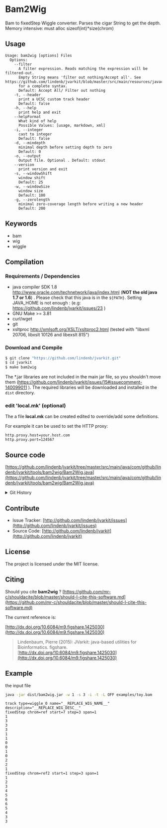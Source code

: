# Bam2Wig

Bam to fixedStep Wiggle converter. Parses the cigar String to get the depth. Memory intensive: must alloc sizeof(int)*size(chrom)


## Usage

```
Usage: bam2wig [options] Files
  Options:
    --filter
      A filter expression. Reads matching the expression will be filtered-out. 
      Empty String means 'filter out nothing/Accept all'. See https://github.com/lindenb/jvarkit/blob/master/src/main/resources/javacc/com/github/lindenb/jvarkit/util/bio/samfilter/SamFilterParser.jj 
      for a complete syntax.
      Default: Accept All/ Filter out nothing
    -t, --header
      print a UCSC custom track header
      Default: false
    -h, --help
      print help and exit
    --helpFormat
      What kind of help
      Possible Values: [usage, markdown, xml]
    -i, --integer
      cast to integer
      Default: false
    -d, --mindepth
      minimal depth before setting depth to zero
      Default: 0
    -o, --output
      Output file. Optional . Default: stdout
    --version
      print version and exit
    -s, --windowShift
      window shift
      Default: 25
    -w, --windowSize
      window size
      Default: 100
    -g, --zerolength
      minimal zero-coverage length before writing a new header
      Default: 200

```


## Keywords

 * bam
 * wig
 * wiggle


## Compilation

### Requirements / Dependencies

* java compiler SDK 1.8 http://www.oracle.com/technetwork/java/index.html (**NOT the old java 1.7 or 1.6**) . Please check that this java is in the `${PATH}`. Setting JAVA_HOME is not enough : (e.g: https://github.com/lindenb/jvarkit/issues/23 )
* GNU Make >= 3.81
* curl/wget
* git
* xsltproc http://xmlsoft.org/XSLT/xsltproc2.html (tested with "libxml 20706, libxslt 10126 and libexslt 815")


### Download and Compile

```bash
$ git clone "https://github.com/lindenb/jvarkit.git"
$ cd jvarkit
$ make bam2wig
```

The *.jar libraries are not included in the main jar file, so you shouldn't move them (https://github.com/lindenb/jvarkit/issues/15#issuecomment-140099011 ).
The required libraries will be downloaded and installed in the `dist` directory.

### edit 'local.mk' (optional)

The a file **local.mk** can be created edited to override/add some definitions.

For example it can be used to set the HTTP proxy:

```
http.proxy.host=your.host.com
http.proxy.port=124567
```
## Source code 

[https://github.com/lindenb/jvarkit/tree/master/src/main/java/com/github/lindenb/jvarkit/tools/bam2wig/Bam2Wig.java](https://github.com/lindenb/jvarkit/tree/master/src/main/java/com/github/lindenb/jvarkit/tools/bam2wig/Bam2Wig.java)


<details>
<summary>Git History</summary>

```
Wed May 24 17:27:28 2017 +0200 ; lowres bam2raster & fix doc ; https://github.com/lindenb/jvarkit/commit/6edcfd661827927b541e7267195c762e916482a0
Fri May 5 21:02:19 2017 +0200 ; git move usage builder ; https://github.com/lindenb/jvarkit/commit/cc2f3aea9ca8fbb617b7f57a15b3294b6d6680e5
Fri Apr 7 16:35:31 2017 +0200 ; cont ; https://github.com/lindenb/jvarkit/commit/54c5a476e62e021ad18e7fd0d84bf9e5396c8c96
Thu Nov 26 12:58:31 2015 +0100 ; cont ; https://github.com/lindenb/jvarkit/commit/cfdff2e66fbeaa4627b50361a09196be2a2e1477
Thu Oct 1 14:55:56 2015 +0200 ; bam2wig ; https://github.com/lindenb/jvarkit/commit/dd0835cd10122f2196335ebff9b7f6d7f40c265c
Thu Oct 16 17:24:57 2014 +0200 ; cont ; https://github.com/lindenb/jvarkit/commit/f0697329ae2147544cd191da0a67824313227a3f
Fri May 23 15:00:53 2014 +0200 ; cont moving to htsjdk ; https://github.com/lindenb/jvarkit/commit/81f98e337322928b07dfcb7a4045ba2464b7afa7
Mon May 12 10:28:28 2014 +0200 ; first sed on files ; https://github.com/lindenb/jvarkit/commit/79ae202e237f53b7edb94f4326fee79b2f71b8e8
Fri Mar 21 17:23:31 2014 +0100 ; continue ; https://github.com/lindenb/jvarkit/commit/3040855327a6578d058b81309e3d1aa631933497
Sun Feb 2 18:55:03 2014 +0100 ; cont ; https://github.com/lindenb/jvarkit/commit/abd24b56ec986dada1e5162be5bbd0dac0c2d57c
Tue Dec 3 17:50:17 2013 +0100 ; bam2wig ; https://github.com/lindenb/jvarkit/commit/25835dce4a1c841d0805416b9c389699060cf578
```

</details>

## Contribute

- Issue Tracker: [http://github.com/lindenb/jvarkit/issues](http://github.com/lindenb/jvarkit/issues)
- Source Code: [http://github.com/lindenb/jvarkit](http://github.com/lindenb/jvarkit)

## License

The project is licensed under the MIT license.

## Citing

Should you cite **bam2wig** ? [https://github.com/mr-c/shouldacite/blob/master/should-I-cite-this-software.md](https://github.com/mr-c/shouldacite/blob/master/should-I-cite-this-software.md)

The current reference is:

[http://dx.doi.org/10.6084/m9.figshare.1425030](http://dx.doi.org/10.6084/m9.figshare.1425030)

> Lindenbaum, Pierre (2015): JVarkit: java-based utilities for Bioinformatics. figshare.
> [http://dx.doi.org/10.6084/m9.figshare.1425030](http://dx.doi.org/10.6084/m9.figshare.1425030)


## Example
the input file

```bash
java -jar dist/bam2wig.jar -w 1 -s 3 -i -t -L OFF examples/toy.bam
```

```
track type=wiggle_0 name="__REPLACE_WIG_NAME__" description="__REPLACE_WIG_DESC__"
fixedStep chrom=ref start=7 step=3 span=1
1
3
3
3
1
1
0
0
1
0
2
2
1
fixedStep chrom=ref2 start=1 step=3 span=1
1
2
3
4
5
6
6
5
4
3
3
```


